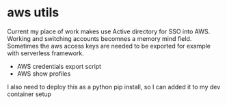 # aws utils

Current my place of work makes use Active directory for SSO into AWS. Working and switching accounts becomnes
a memory mind field. Sometimes the aws access keys are needed to be exported for example with serverless framework.

* AWS credentials export script
* AWS show profiles

I also need to deploy this as a python pip install, so I can added it to my dev container setup


